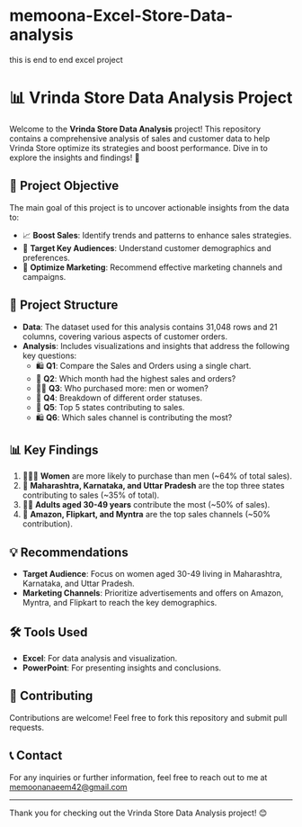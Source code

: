 # memoona-Excel-Store-Data-analysis
this is end to end excel project
# 📊 Vrinda Store Data Analysis Project

Welcome to the **Vrinda Store Data Analysis** project! This repository contains a comprehensive analysis of sales and customer data to help Vrinda Store optimize its strategies and boost performance. Dive in to explore the insights and findings! 🚀

## 🎯 Project Objective

The main goal of this project is to uncover actionable insights from the data to:
- 📈 **Boost Sales**: Identify trends and patterns to enhance sales strategies.
- 🎯 **Target Key Audiences**: Understand customer demographics and preferences.
- 🛒 **Optimize Marketing**: Recommend effective marketing channels and campaigns.

## 📂 Project Structure

- **Data**: The dataset used for this analysis contains 31,048 rows and 21 columns, covering various aspects of customer orders.
- **Analysis**: Includes visualizations and insights that address the following key questions:
  - 🛍️ **Q1**: Compare the Sales and Orders using a single chart.
  - 📅 **Q2**: Which month had the highest sales and orders?
  - 👩‍💼 **Q3**: Who purchased more: men or women?
  - 🔄 **Q4**: Breakdown of different order statuses.
  - 🏅 **Q5**: Top 5 states contributing to sales.
  - 🛍️ **Q6**: Which sales channel is contributing the most?

## 📊 Key Findings

1. 👩‍👧‍👦 **Women** are more likely to purchase than men (~64% of total sales).
2. 📍 **Maharashtra, Karnataka, and Uttar Pradesh** are the top three states contributing to sales (~35% of total).
3. 🧑‍🦳 **Adults aged 30-49 years** contribute the most (~50% of sales).
4. 🛒 **Amazon, Flipkart, and Myntra** are the top sales channels (~50% contribution).


## 💡 Recommendations

- **Target Audience**: Focus on women aged 30-49 living in Maharashtra, Karnataka, and Uttar Pradesh.
- **Marketing Channels**: Prioritize advertisements and offers on Amazon, Myntra, and Flipkart to reach the key demographics.

## 🛠️ Tools Used

- **Excel**: For data analysis and visualization.
- **PowerPoint**: For presenting insights and conclusions.

## 🤝 Contributing

Contributions are welcome! Feel free to fork this repository and submit pull requests.


## 📞 Contact

For any inquiries or further information, feel free to reach out to me at memoonanaeem42@gmail.com

---

Thank you for checking out the Vrinda Store Data Analysis project! 😊
